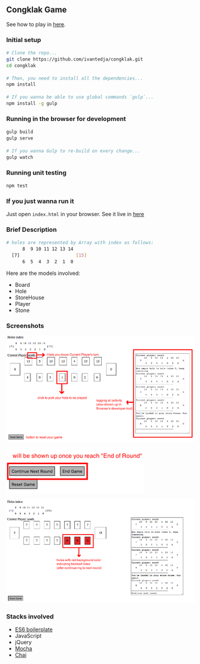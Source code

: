 ## Congklak Game

See how to play in [here](http://www.expat.or.id/info/congklakinstructions.html).

### Initial setup

```bash
# Clone the repo...
git clone https://github.com/ivantedja/congklak.git
cd congklak

# Then, you need to install all the dependencies...
npm install

# If you wanna be able to use global commands `gulp`...
npm install -g gulp
```

### Running in the browser for development
```bash
gulp build
gulp serve

# If you wanna Gulp to re-build on every change...
gulp watch
```

### Running unit testing
```bash
npm test
```

### If you just wanna run it

Just open `index.html` in your browser. See it live in [here](https://ivantedja.github.io/congklak/)

### Brief Description
```bash
# holes are represented by Array with index as follows:
      8  9 10 11 12 13 14
  [7]                     [15]
      6  5  4  3  2  1  0
```

Here are the models involved:
- Board
- Hole
- StoreHouse
- Player
- Stone

### Screenshots

![screenshot 1](https://github.com/ivantedja/congklak/raw/master/screenshots/screenshot-1.png)

![screenshot 2](https://github.com/ivantedja/congklak/raw/master/screenshots/screenshot-2.png)

![screenshot 3](https://github.com/ivantedja/congklak/raw/master/screenshots/screenshot-3.png)

### Stacks involved

- [ES6 boilerplate](https://github.com/thoughtram/es6-babel-browserify-boilerplate)
- JavaScript
- jQuery
- [Mocha](https://mochajs.org/)
- [Chai](http://chaijs.com/)
